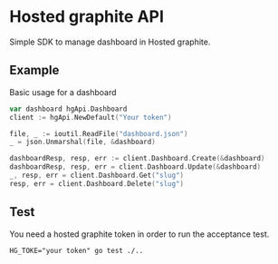 # Hosted graphite API
Simple SDK to manage dashboard in Hosted graphite.

## Example
Basic usage for a dashboard
```go
var dashboard hgApi.Dashboard
client := hgApi.NewDefault("Your token")

file, _ := ioutil.ReadFile("dashboard.json")
_ = json.Unmarshal(file, &dashboard)

dashboardResp, resp, err := client.Dashboard.Create(&dashboard)
dashboardResp, resp, err = client.Dashboard.Update(&dashboard)
_, resp, err = client.Dashboard.Get("slug")
resp, err = client.Dashboard.Delete("slug")
```

## Test
You need a hosted graphite token in order to run the acceptance test.

```
HG_TOKE="your token" go test ./..
```